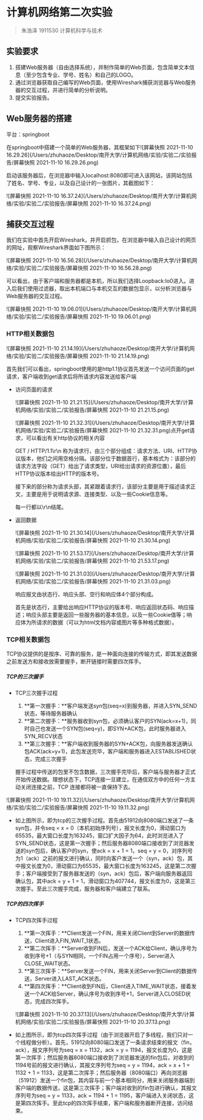 #  计算机网络第二次实验

> 朱浩泽 1911530 计算机科学与技术

## 实验要求

1. 搭建Web服务器（自由选择系统），并制作简单的Web页面，包含简单文本信息（至少包含专业、学号、姓名）和自己的LOGO。
2. 通过浏览器获取自己编写的Web页面，使用Wireshark捕获浏览器与Web服务器的交互过程，并进行简单的分析说明。
3. 提交实验报告。

## Web服务器的搭建

平台：springboot

在springboot中搭建一个简单的Web服务器，其框架如下![屏幕快照 2021-11-10 16.29.26](/Users/zhuhaoze/Desktop/南开大学/计算机网络/实验/实验二/实验报告/屏幕快照 2021-11-10 16.29.26.png)

启动该服务器后，在浏览器中输入localhost:8080即可进入该网站，该网站包括了姓名、学号、专业，以及自己设计的一张图片，其截图如下：

![屏幕快照 2021-11-10 16.37.24](/Users/zhuhaoze/Desktop/南开大学/计算机网络/实验/实验二/实验报告/屏幕快照 2021-11-10 16.37.24.png)

## 捕获交互过程

我们在实验中首先开启Wireshark，并开启抓包，在浏览器中输入自己设计的网页的网址，观察Wireshark界面如下图所示：

![屏幕快照 2021-11-10 16.56.28](/Users/zhuhaoze/Desktop/南开大学/计算机网络/实验/实验二/实验报告/屏幕快照 2021-11-10 16.56.28.png)

可以看出，由于客户端和服务器都是本机，所以我们选择Loopback:lo0进入。进入后我们使用过滤器，取出本机端口与本机交互的数据包显示，以分析浏览器与Web服务器的交互过程。

![屏幕快照 2021-11-10 19.06.01](/Users/zhuhaoze/Desktop/南开大学/计算机网络/实验/实验二/实验报告/屏幕快照 2021-11-10 19.06.01.png)

### HTTP相关数据包

![屏幕快照 2021-11-10 21.14.19](/Users/zhuhaoze/Desktop/南开大学/计算机网络/实验/实验二/实验报告/屏幕快照 2021-11-10 21.14.19.png)

首先我们可以看出，springboot使用的是http1.1协议首先发送一个访问页面的get请求，客户端收到get请求后将所请求内容发送给客户端

- 访问页面的请求

  ![屏幕快照 2021-11-10 21.21.15](/Users/zhuhaoze/Desktop/南开大学/计算机网络/实验/实验二/实验报告/屏幕快照 2021-11-10 21.21.15.png)

  ![屏幕快照 2021-11-10 21.32.31](/Users/zhuhaoze/Desktop/南开大学/计算机网络/实验/实验二/实验报告/屏幕快照 2021-11-10 21.32.31.png)点开get请求，可以看出有关http协议的相关内容

  GET / HTTP/1.1\r\n 称为请求行，由三个部分组成：请求方法、URI、HTTP协议版本，他们之间用空格分隔。该部分位于数据首行，基本格式为：该部分的请求方法字段（GET）给出了请求类型，URI给出请求的资源位置），最后HTTP协议版本给出HTTP的版本号。

  接下来的部分称为请求头部，其紧跟着请求行，该部分主要是用于描述请求正文，主要是用于说明请求源、连接类型、以及一些Cookie信息等。

  每一行都以\r\n结尾。

- 返回数据

  ![屏幕快照 2021-11-10 21.30.14](/Users/zhuhaoze/Desktop/南开大学/计算机网络/实验/实验二/实验报告/屏幕快照 2021-11-10 21.30.14.png)

  ![屏幕快照 2021-11-10 21.53.17](/Users/zhuhaoze/Desktop/南开大学/计算机网络/实验/实验二/实验报告/屏幕快照 2021-11-10 21.53.17.png)

  ![屏幕快照 2021-11-10 21.31.03](/Users/zhuhaoze/Desktop/南开大学/计算机网络/实验/实验二/实验报告/屏幕快照 2021-11-10 21.31.03.png)

  响应报文由状态行、响应头部、空行和响应体4个部分构成。

  首先是状态行，主要给出响应HTTP协议的版本号、响应返回状态码、响应描述；响应头部主要是返回一些服务器的基本信息，以及一些Cookie值等；响应体为所请求的数据（可以为html文档内容或图片等多种格式数据）。

### TCP相关数据包

TCP协议提供的是按序、可靠的服务，是一种面向连接的传输方式，即其发送数据之前发送方和接收放需要握手，断开链接时需要四次挥手。

##### TCP的三次握手

- TCP三次握手过程

  1. **第一次握手：**客户端发送syn包(seq=x)到服务器，并进入SYN_SEND状态，等待服务器确认
  2. **第二次握手：**服务器收到syn包，必须确认客户的SYN(ack=x+1)，同时自己也发送一个SYN包(seq=y)，即SYN+ACK包，此时服务器进入SYN_RECV状态
  3. **第三次握手：**客户端收到服务器的SYN+ACK包，向服务器发送确认包ACK(ack=y+1)，此包发送完毕，客户端和服务器进入ESTABLISHED状态，完成三次握手

  握手过程中传送的包里不包含数据，三次握手完毕后，客户端与服务器才正式开始传送数据。理想状态下，TCP连接一旦建立，在通信双方中的任何一方主动关闭连接之前，TCP 连接都将被一直保持下去。

![屏幕快照 2021-11-10 19.11.32](/Users/zhuhaoze/Desktop/南开大学/计算机网络/实验/实验二/实验报告/屏幕快照 2021-11-10 19.11.32.png)

- 如上图所示，即为tcp的三次握手过程。首先由51912向8080端口发送了一条syn包，并令seq = x = 0（本机初始序列号），报文长度为0，滑动窗口为65535，最大窗口长度为163245，窗口扩大因子为64，此时浏览进入了SYN_SEND状态，这是第一次握手；然后服务器8080端口接收到了浏览器发送的syn包后，确认客户的syn，使ack = x + 1 = 1，seq = y =  0，对序列号为1（ack）之前的报文进行确认，同时向客户发送一个（syn，ack）包，其中报文长度为0，滑动窗口为65535，最大窗口长度为163245，这是第二次握手；客户端接受到了服务器发送的（syn，ack）包后，客户端向服务器返回确认包，其中ack = y + 1 = 1，滑动窗口为407744，报文长度为0，这是第三次握手。至此三次握手完成，服务器和客户端建立了联系。

##### TCP的四次挥手

- TCP四次挥手过程

  1. **第一次挥手：**Client发送一个FIN，用来关闭Client到Server的数据传送，Client进入FIN_WAIT_1状态。
  2. **第二次挥手：**Server收到FIN后，发送一个ACK给Client，确认序号为收到序号+1（与SYN相同，一个FIN占用一个序号），Server进入CLOSE_WAIT状态。
  3. **第三次挥手：**Server发送一个FIN，用来关闭Server到Client的数据传送，Server进入LAST_ACK状态。
  4. **第四次挥手：**Client收到FIN后，Client进入TIME_WAIT状态，接着发送一个ACK给Server，确认序号为收到序号+1，Server进入CLOSED状态，完成四次挥手。

  ![屏幕快照 2021-11-10 20.37.13](/Users/zhuhaoze/Desktop/南开大学/计算机网络/实验/实验二/实验报告/屏幕快照 2021-11-10 20.37.13.png)

- 如上图所示，即为tcp四次挥手过程（由于浏览器开启了多线程，我们只对一个线程做分析）。首先，51912向8080端口发送了一条请求结束的报文（fin，ack），报文序列号为seq = x = 1132，ack = y = 1194，报文长度为0，这是第一次挥手；然后服务器8080端口接收到了浏览器发送的fin包后，对收到的1194号前的报文进行确认，其报文序列号为seq = y = 1194，ack = x + 1 = 1132 + 1 = 1133，这是第二次挥手；然后服务器（8080端口）再向浏览器（51912）发送一个fin包，其内容与前一个基本相同分，用来关闭服务器端到客户端的数据传送，这是第三次挥手；客户端对收到的fin包进行确认，其报文序列号为seq = y = 1133，ack = 1194 + 1 = 1195，客户端进入关闭状态，这是第四次挥手。至此tcp的四次挥手结束，客户端和服务器断开连接，访问结束。

